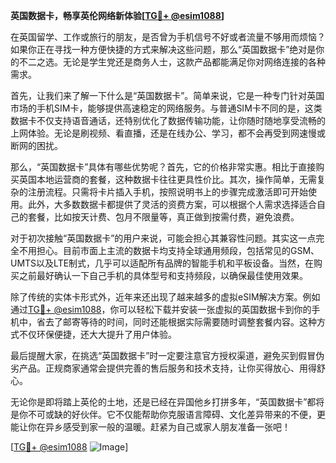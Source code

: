 **英国数据卡，畅享英伦网络新体验[[TG💪+ @esim1088](https://t.me/s/esim1088)]**

在英国留学、工作或旅行的朋友，是否曾为手机信号不好或者流量不够用而烦恼？如果你正在寻找一种方便快捷的方式来解决这些问题，那么“英国数据卡”绝对是你的不二之选。无论是学生党还是商务人士，这款产品都能满足你对网络连接的各种需求。

首先，让我们来了解一下什么是“英国数据卡”。简单来说，它是一种专门针对英国市场的手机SIM卡，能够提供高速稳定的网络服务。与普通SIM卡不同的是，这类数据卡不仅支持语音通话，还特别优化了数据传输功能，让你随时随地享受流畅的上网体验。无论是刷视频、看直播，还是在线办公、学习，都不会再受到网速慢或断网的困扰。

那么，“英国数据卡”具体有哪些优势呢？首先，它的价格非常实惠。相比于直接购买英国本地运营商的套餐，这种数据卡往往更具性价比。其次，操作简单，无需复杂的注册流程。只需将卡片插入手机，按照说明书上的步骤完成激活即可开始使用。此外，大多数数据卡都提供了灵活的资费方案，可以根据个人需求选择适合自己的套餐，比如按天计费、包月不限量等，真正做到按需付费，避免浪费。

对于初次接触“英国数据卡”的用户来说，可能会担心其兼容性问题。其实这一点完全不用担心。目前市面上主流的数据卡均支持全球通用频段，包括常见的GSM、UMTS以及LTE制式，几乎可以适配所有品牌的智能手机和平板设备。当然，在购买之前最好确认一下自己手机的具体型号和支持频段，以确保最佳使用效果。

除了传统的实体卡形式外，近年来还出现了越来越多的虚拟eSIM解决方案。例如通过[TG💪+ @esim1088](https://t.me/s/esim1088)，你可以轻松下载并安装一张虚拟的英国数据卡到你的手机中，省去了邮寄等待的时间，同时还能根据实际需要随时调整套餐内容。这种方式不仅环保便捷，还大大提升了用户体验。

最后提醒大家，在挑选“英国数据卡”时一定要注意官方授权渠道，避免买到假冒伪劣产品。正规商家通常会提供完善的售后服务和技术支持，让你买得放心、用得舒心。

无论你是即将踏上英伦的土地，还是已经在异国他乡打拼多年，“英国数据卡”都将是你不可或缺的好伙伴。它不仅能帮助你克服语言障碍、文化差异带来的不便，更能让你在异乡感受到家一般的温暖。赶紧为自己或家人朋友准备一张吧！

[[TG💪+ @esim1088](https://t.me/s/esim1088) ![Image](https://i.postimg.cc/4NQfJmqS/Snipaste-2025-05-13-00-14-12.png)]